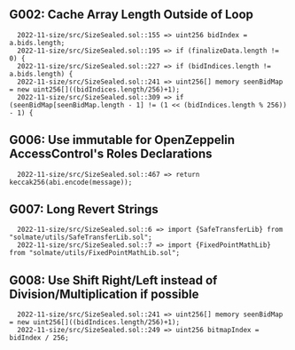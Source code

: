  ## G002: Cache Array Length Outside of Loop
```solidity
  2022-11-size/src/SizeSealed.sol::155 => uint256 bidIndex = a.bids.length;
  2022-11-size/src/SizeSealed.sol::195 => if (finalizeData.length != 0) {
  2022-11-size/src/SizeSealed.sol::227 => if (bidIndices.length != a.bids.length) {
  2022-11-size/src/SizeSealed.sol::241 => uint256[] memory seenBidMap = new uint256[]((bidIndices.length/256)+1);
  2022-11-size/src/SizeSealed.sol::309 => if (seenBidMap[seenBidMap.length - 1] != (1 << (bidIndices.length % 256)) - 1) {
```
## G006: Use immutable for OpenZeppelin AccessControl's Roles Declarations
```solidity
  2022-11-size/src/SizeSealed.sol::467 => return keccak256(abi.encode(message));
```
 ## G007: Long Revert Strings
```solidity
  2022-11-size/src/SizeSealed.sol::6 => import {SafeTransferLib} from "solmate/utils/SafeTransferLib.sol";
  2022-11-size/src/SizeSealed.sol::7 => import {FixedPointMathLib} from "solmate/utils/FixedPointMathLib.sol";
```
 ## G008: Use Shift Right/Left instead of Division/Multiplication if possible
```solidity
  2022-11-size/src/SizeSealed.sol::241 => uint256[] memory seenBidMap = new uint256[]((bidIndices.length/256)+1);
  2022-11-size/src/SizeSealed.sol::249 => uint256 bitmapIndex = bidIndex / 256;
```